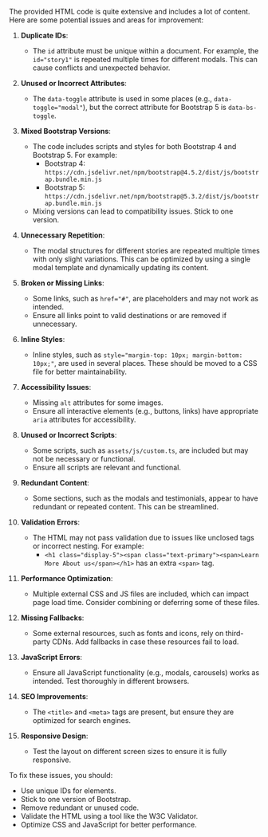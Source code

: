 The provided HTML code is quite extensive and includes a lot of content. Here are some potential issues and areas for improvement:

1. **Duplicate IDs**:
    - The `id` attribute must be unique within a document. For example, the `id="story1"` is repeated multiple times for different modals. This can cause conflicts and unexpected behavior.

2. **Unused or Incorrect Attributes**:
    - The `data-toggle` attribute is used in some places (e.g., `data-toggle="modal"`), but the correct attribute for Bootstrap 5 is `data-bs-toggle`.

3. **Mixed Bootstrap Versions**:
    - The code includes scripts and styles for both Bootstrap 4 and Bootstrap 5. For example:
      - Bootstrap 4: `https://cdn.jsdelivr.net/npm/bootstrap@4.5.2/dist/js/bootstrap.bundle.min.js`
      - Bootstrap 5: `https://cdn.jsdelivr.net/npm/bootstrap@5.3.2/dist/js/bootstrap.bundle.min.js`
    - Mixing versions can lead to compatibility issues. Stick to one version.

4. **Unnecessary Repetition**:
    - The modal structures for different stories are repeated multiple times with only slight variations. This can be optimized by using a single modal template and dynamically updating its content.

5. **Broken or Missing Links**:
    - Some links, such as `href="#"`, are placeholders and may not work as intended.
    - Ensure all links point to valid destinations or are removed if unnecessary.

6. **Inline Styles**:
    - Inline styles, such as `style="margin-top: 10px; margin-bottom: 10px;"`, are used in several places. These should be moved to a CSS file for better maintainability.

7. **Accessibility Issues**:
    - Missing `alt` attributes for some images.
    - Ensure all interactive elements (e.g., buttons, links) have appropriate `aria` attributes for accessibility.

8. **Unused or Incorrect Scripts**:
    - Some scripts, such as `assets/js/custom.ts`, are included but may not be necessary or functional.
    - Ensure all scripts are relevant and functional.

9. **Redundant Content**:
    - Some sections, such as the modals and testimonials, appear to have redundant or repeated content. This can be streamlined.

10. **Validation Errors**:
     - The HTML may not pass validation due to issues like unclosed tags or incorrect nesting. For example:
        - `<h1 class="display-5"><span class="text-primary"><span>Learn More About us</span></h1>` has an extra `<span>` tag.

11. **Performance Optimization**:
     - Multiple external CSS and JS files are included, which can impact page load time. Consider combining or deferring some of these files.

12. **Missing Fallbacks**:
     - Some external resources, such as fonts and icons, rely on third-party CDNs. Add fallbacks in case these resources fail to load.

13. **JavaScript Errors**:
     - Ensure all JavaScript functionality (e.g., modals, carousels) works as intended. Test thoroughly in different browsers.

14. **SEO Improvements**:
     - The `<title>` and `<meta>` tags are present, but ensure they are optimized for search engines.

15. **Responsive Design**:
     - Test the layout on different screen sizes to ensure it is fully responsive.

To fix these issues, you should:
- Use unique IDs for elements.
- Stick to one version of Bootstrap.
- Remove redundant or unused code.
- Validate the HTML using a tool like the W3C Validator.
- Optimize CSS and JavaScript for better performance.
